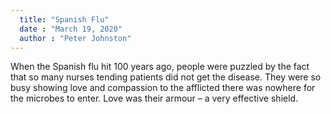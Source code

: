 ```yaml
---
  title: "Spanish Flu"
  date : "March 19, 2020"
  author : "Peter Johnston"
---
```


When the Spanish flu hit 100 years ago, people were puzzled by the fact that so many nurses tending patients did not get the disease. They were so busy showing love and compassion to the afflicted there was nowhere for the microbes to enter. Love was their armour – a very effective shield.